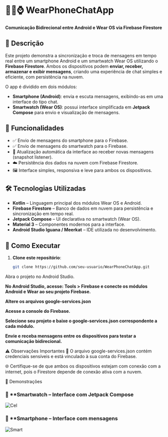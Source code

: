 # 🔄📱⌚ WearPhoneChatApp

**Comunicação Bidirecional entre Android e Wear OS via Firebase Firestore**

## 📝 Descrição

Este projeto demonstra a sincronização e troca de mensagens em tempo real entre um smartphone Android e um smartwatch Wear OS utilizando o **Firebase Firestore**. Ambos os dispositivos podem **enviar, receber, armazenar e exibir mensagens**, criando uma experiência de chat simples e eficiente, com persistência na nuvem.

O app é dividido em dois módulos:
- **Smartphone (Android)**: envia e escuta mensagens, exibindo-as em uma interface do tipo chat.
- **Smartwatch (Wear OS)**: possui interface simplificada em **Jetpack Compose** para envio e visualização de mensagens.

## 🚀 Funcionalidades

- ✅ Envio de mensagens do smartphone para o Firebase.
- ✅ Envio de mensagens do smartwatch para o Firebase.
- 🔄 Atualização automática da interface ao receber novas mensagens (snapshot listener).
- ☁️ Persistência dos dados na nuvem com Firebase Firestore.
- 🖼️ Interface simples, responsiva e leve para ambos os dispositivos.

## 🛠️ Tecnologias Utilizadas

- **Kotlin** – Linguagem principal dos módulos Wear OS e Android.
- **Firebase Firestore** – Banco de dados em nuvem para persistência e sincronização em tempo real.
- **Jetpack Compose** – UI declarativa no smartwatch (Wear OS).
- **Material 3** – Componentes modernos para a interface.
- **Android Studio Iguana / Meerkat** – IDE utilizada no desenvolvimento.

## 🏁 Como Executar

1. **Clone este repositório**:
   ```bash
   git clone https://github.com/seu-usuario/WearPhoneChatApp.git
Abra o projeto no Android Studio.

**No Android Studio, acesse:
Tools > Firebase
e conecte os módulos Android e Wear ao seu projeto Firebase.**

**Altere os arquivos google-services.json**

**Acesse a console do Firebase.**

**Selecione seu projeto e baixe o google-services.json correspondente a cada módulo.**

**Envie e receba mensagens entre os dispositivos para testar a comunicação bidirecional.**

⚠️ Observações Importantes
🔐 O arquivo google-services.json contém credenciais sensíveis e está vinculado à sua conta do Firebase.

🌐 Certifique-se de que ambos os dispositivos estejam com conexão com a internet, pois o Firestore depende de conexão ativa com a nuvem.

📸 Demonstrações
### 📸 **Smartwatch – Interface com Jetpack Compose
   ![Cel](https://github.com/user-attachments/assets/46b5ef31-2e6e-4690-a550-c74648d06577)

### 📱 **Smartphone – Interface com mensagens
   ![Smart](https://github.com/user-attachments/assets/c01555e0-1843-425d-82e9-9a5381b2d88f)

